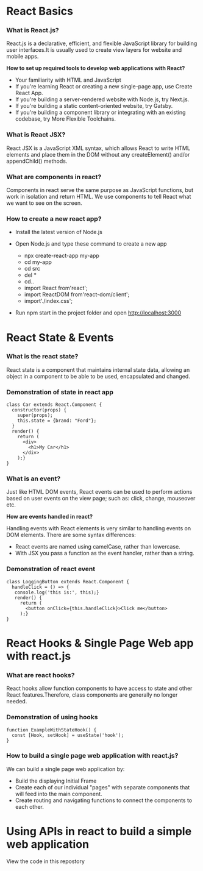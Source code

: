 # React Basics
### What is React.js?

React.js is a declarative, efficient, and flexible JavaScript library for building user interfaces.It is usually used to create view layers for website and mobile apps.

**How to set up required tools to develop web applications with React?**

- Your familiarity with HTML and JavaScript
- If you&#39;re learning React or creating a new single-page app, use Create React App.
- If you&#39;re building a server-rendered website with Node.js, try Next.js.
- If you&#39;re building a static content-oriented website, try Gatsby.
- If you&#39;re building a component library or integrating with an existing codebase, try More Flexible Toolchains.

### What is React JSX?

React JSX is a JavaScript XML syntax, which allows React to write HTML elements and place them in the DOM without any createElement() and/or appendChild() methods.

### What are components in react?

Components in react serve the same purpose as JavaScript functions, but work in isolation and return HTML. We use components to tell React what we want to see on the screen.

### How to create a new react app?

- Install the latest version of Node.js
- Open Node.js and type these command to create a new app
  - npx create-react-app my-app
  - cd my-app
  - cd src
  - del \*
  - cd..
  - import React from&#39;react&#39;;
  - import ReactDOM from&#39;react-dom/client&#39;;
  - import&#39;./index.css&#39;;

- Run npm start in the project folder and open [http://localhost:3000](http://localhost:3000/)

# React State & Events
### What is the react state?

React state is a component that maintains internal state data, allowing an object in a component to be able to be used, encapsulated and changed.

### Demonstration of state in react app
```
class Car extends React.Component {
  constructor(props) {
    super(props);
    this.state = {brand: "Ford"};
  }
  render() {
    return (
      <div>
        <h1>My Car</h1>
      </div>
    );}
}
```
### What is an event?

Just like HTML DOM events, React events can be used to perform actions based on user events on the view page; such as: click, change, mouseover etc.

**How are events handled in react?**

Handling events with React elements is very similar to handling events on DOM elements. There are some syntax differences:

- React events are named using camelCase, rather than lowercase.
- With JSX you pass a function as the event handler, rather than a string.

### Demonstration of react event
```
class LoggingButton extends React.Component {
  handleClick = () => {
   console.log('this is:', this);}
   render() {
     return (
       <button onClick={this.handleClick}>Click me</button>
     );}
}
```
# React Hooks & Single Page Web app with react.js
### What are react hooks?

React hooks allow function components to have access to state and other React features.Therefore, class components are generally no longer needed.

### Demonstration of using hooks
```
function ExampleWithStateHook() {
  const [Hook, setHook] = useState('hook');
}
```
### How to build a single page web application with react.js?

We can build a single page web application by:

- Build the displaying Initial Frame
- Create each of our individual &quot;pages&quot; with separate components that will feed into the main component.
- Create routing and navigating functions to connect the components to each other.

# Using APIs in react to build a simple web application
View the code in this repostory
